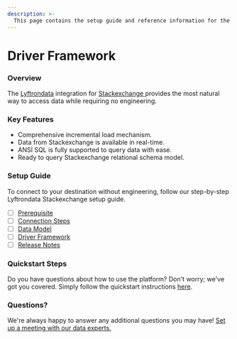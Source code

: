 ```yaml
---
description: >-
  This page contains the setup guide and reference information for the Stackexchange source connector.
---
```


# Driver Framework

### Overview

The [Lyftrondata](https://www.lyftrondata.com/) integration for [Stackexchange](https://www.lyftrondata.com/integration/stackexchange/)[ ](https://www.lyftrondata.com/integration/stackexchange/)provides the most natural way to access data while requiring no engineering.

### Key Features

* Comprehensive incremental load mechanism.
* Data from Stackexchange is available in real-time.&#x20;
* ANSI SQL is fully supported to query data with ease.
* Ready to query Stackexchange relational schema model.

### Setup Guide

To connect to your destination without engineering, follow our step-by-step Lyftrondata Stackexchange setup guide.

* [ ] [Prerequisite](../../business-analytics/stackexchange/prerequisite.md)
* [ ] [Connection Steps](../../business-analytics/stackexchange/connection-steps.md)
* [ ] [Data Model](../../business-analytics/stackexchange/data-model/)
* [ ] [Driver Framework](../../business-analytics/stackexchange/driver-framework/)
* [ ] [Release Notes](../../business-analytics/stackexchange/release-notes.md)

### Quickstart Steps

Do you have questions about how to use the platform? Don't worry; we've got you covered. Simply follow the quickstart instructions [here](../../../quickstart-steps.md).

### Questions? <a href="#questions" id="questions"></a>

We're always happy to answer any additional questions you may have! [Set up a meeting with our data experts.](https://www.lyftrondata.com/book-a-meeting/)


